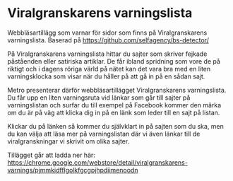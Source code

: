 # Viralgranskarens varningslista
Webbläsartillägg som varnar för sidor som finns på Viralgranskarens varningslista. Baserad på https://github.com/selfagency/bs-detector/

På Viralgranskarens varningslista hittar du sajter som skriver fejkade påståenden eller satiriska artiklar. De får ibland spridning som vore de på riktigt och i dagens röriga värld på nätet kan det vara bra med en liten varningsklocka som visar när du håller på att gå in på en sådan sajt.

Metro presenterar därför webbläsartillägget Viralgranskarens varningslista. Du får upp en liten varningsruta vid länkar som går till sajter på varningslistan och surfar du till exempel på Facebook kommer den märka om du är på väg att klicka dig in på en länk som leder till en sajt på listan.

Klickar du på länken så kommer du självklart in på sajten som du ska, men du kan välja att läsa mer på varningslistan där vi även länkar till de viralgranskningar vi skrivit om olika sajter. 

Tillägget går att ladda ner här: https://chrome.google.com/webstore/detail/viralgranskarens-varnings/pjmmkidfflgolkfgcgpjhpdiimenoodn
